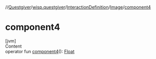 //[Questgiver](../../../index.md)/[wisp.questgiver](../../index.md)/[InteractionDefinition](../index.md)/[Image](index.md)/[component4](component4.md)



# component4  
[jvm]  
Content  
operator fun [component4](component4.md)(): [Float](https://kotlinlang.org/api/latest/jvm/stdlib/kotlin/-float/index.html)  



